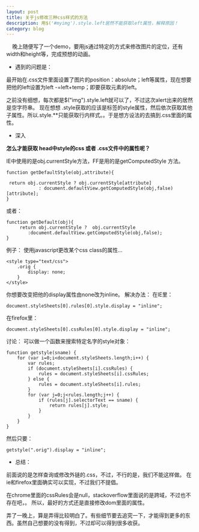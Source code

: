 ```yaml
---
layout: post
title: 关于js修改三种css样式的方法
description: 用$('#myimg').style.left居然不能获取left属性，解释原因！
category: blog
---
```


&nbsp;&nbsp;&nbsp;&nbsp;晚上随便写了一个demo，要用js通过特定的方式来修改图片的定位，还有width和height等，完成预想的动画。

+ 	遇到的问题是：

最开始在.css文件里面设置了图片的position：absolute；left等属性，现在想要把他的left设置为left -=left+temp；即要获取元素的left。

之前没有细想，每次都是$("img").style.left就可以了，不过这次alert出来的居然是空字符串。
现在想想 .style获取的应该是标签的style属性，然后依次获取其他子属性。所以.style.**只能获取行内样式。。于是想方设法的去搞到.css里面的属性。

+	深入

**怎么才能获取 head中style的css 或者 .css文件中的属性呢？**
	
IE中使用的是obj.currentStyle方法，FF是用的是getComputedStyle 方法。

	function getDefaultStyle(obj,attribute){ 
                               
     return obj.currentStyle ? obj.currentStyle[attribute]
                : document.defaultView.getComputedStyle(obj,false)[attribute];   
	}

或者：

	function getDefault(obj){ 
 		 return obj.currentStyle ?  obj.currentStyle
        	:document.defaultView.getComputedStyle(obj,false);   
	}

例子：
使用javascript更改某个css class的属性... 

	<style type="text/css"> 
	    .orig { 
	        display: none; 
	    } 
	</style>

你想要改变把他的display属性由none改为inline。 
解决办法： 在IE里： 
	
	document.styleSheets[0].rules[0].style.display = "inline";

在firefox里：
	
	document.styleSheets[0].cssRules[0].style.display = "inline";

讨论： 可以做一个函数来搜索特定名字的style对象： 
	
	function getstyle(sname) { 
	    for (var i=0;i<document.styleSheets.length;i++) { 
	        var rules; 
	        if (document.styleSheets[i].cssRules) { 
	            rules = document.styleSheets[i].cssRules; 
	        } else { 
	            rules = document.styleSheets[i].rules; 
	        } 
	        for (var j=0;j<rules.length;j++) { 
	            if (rules[j].selectorText == sname) { 
	                return rules[j].style; 
	            } 
	        } 
	    } 
	}
然后只要： 

	getstyle(".orig").display = "inline";

+	总结：

前面说的是怎样查询或修改外链的.css，不过，不行的是，我们不能这样做。
在ie和firefox里面确实可以实现，不过我们不提倡。

在chrome里面的cssRules会是null，stackoverflow里面说的是跨域，不过也不存在吧，。
所以，最好的方式还是直接修改dom里面的属性。
 
弄了一晚上，算是弄得比较明白了。有些细节要去追究一下，才能得到更多的东西。虽然自己想要的没有得到，不过却可以得到很多收获。

